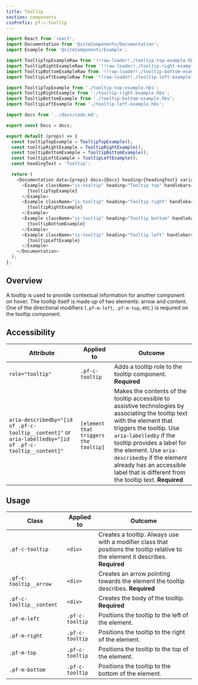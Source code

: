 ```yaml
---
title: Tooltip
section: components
cssPrefix: pf-c-tooltip
---
```


```js
import React from 'react';
import Documentation from '@siteComponents/Documentation';
import Example from '@siteComponents/Example';

import TooltipTopExampleRaw from '!!raw-loader!./tooltip-top-example.hbs';
import TooltipRightExampleRaw from '!!raw-loader!./tooltip-right-example.hbs';
import TooltipBottomExampleRaw from '!!raw-loader!./tooltip-bottom-example.hbs';
import TooltipLeftExampleRaw from '!!raw-loader!./tooltip-left-example.hbs';

import TooltipTopExample from './tooltip-top-example.hbs';
import TooltipRightExample from './tooltip-right-example.hbs';
import TooltipBottomExample from './tooltip-bottom-example.hbs';
import TooltipLeftExample from './tooltip-left-example.hbs';

import docs from '../docs/code.md';

export const Docs = docs;

export default (props) => {
  const tooltipTopExample = TooltipTopExample();
  const tooltipRightExample = TooltipRightExample();
  const tooltipBottomExample = TooltipBottomExample();
  const tooltipLeftExample = TooltipLeftExample();
  const headingText = 'Tooltip';

  return (
    <Documentation data={props} docs={Docs} heading={headingText} variablesRoot={variablesRoot}>
      <Example className="is-tooltip" heading="Tooltip top" handlebars={TooltipTopExampleRaw}>
        {tooltipTopExample}
      </Example>
      <Example className="is-tooltip" heading="Tooltip right" handlebars={TooltipRightExampleRaw}>
        {tooltipRightExample}
      </Example>
      <Example className="is-tooltip" heading="Tooltip bottom" handlebars={TooltipBottomExampleRaw}>
        {tooltipBottomExample}
      </Example>
      <Example className="is-tooltip" heading="Tooltip left" handlebars={TooltipLeftExampleRaw}>
        {tooltipLeftExample}
      </Example>
    </Documentation>
  );
};
```

## Overview

A tooltip is used to provide contextual information for another component on hover.  The tooltip itself is made up of two elements: arrow and content. One of the directional modifiers (`.pf-m-left`, `.pf-m-top`, etc.) is required on the tooltip component.

## Accessibility

| Attribute | Applied to | Outcome |
| -- | -- | -- |
| `role="tooltip"` | `.pf-c-tooltip` | Adds a tooltip role to the tooltip component. **Required**|
| `aria-describedby="[id of .pf-c-tooltip__content]"` or `aria-labelledby="[id of .pf-c-tooltip__content]"` |	`[element that triggers the tooltip]` | Makes the contents of the tooltip accessible to assistive technologies by associating the tooltip text with the element that triggers the tooltip. Use `aria-labelledby` if the tooltip provides a label for the element. Use `aria-describedby` if the element already has an accessible label that is different from the tooltip text. **Required**|


## Usage

| Class | Applied to | Outcome |
| -- | -- | -- |
| `.pf-c-tooltip` | `<div>` |  Creates a tooltip. Always use with a modifier class that positions the tooltip relative to the element it describes. **Required**|
| `.pf-c-tooltip__arrow` | `<div>` |  Creates an arrow pointing towards the element the tooltip describes. **Required** |
| `.pf-c-tooltip__content` | `<div>` |  Creates the body of the tooltip. **Required** |
| `.pf-m-left` | `.pf-c-tooltip` | Positions the tooltip to the left of the element. |
| `.pf-m-right` | `.pf-c-tooltip` | Positions the tooltip to the right of the element. |
| `.pf-m-top` | `.pf-c-tooltip` | Positions the tooltip to the top of the element. |
| `.pf-m-bottom` | `.pf-c-tooltip` | Positions the tooltip to the bottom of the element. |